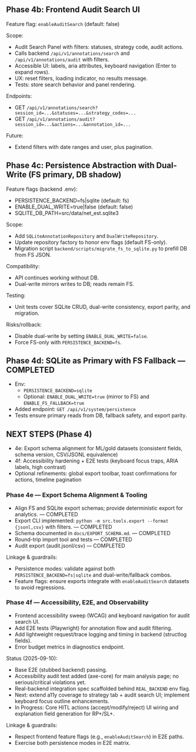 ## Phase 4b: Frontend Audit Search UI

Feature flag: `enableAuditSearch` (default: false)

Scope:
- Audit Search Panel with filters: statuses, strategy code, audit actions.
- Calls backend `/api/v1/annotations/search` and `/api/v1/annotations/audit` with filters.
- Accessible UI: labels, aria attributes, keyboard navigation (Enter to expand rows).
- UX: reset filters, loading indicator, no results message.
- Tests: store search behavior and panel rendering.

Endpoints:
- GET `/api/v1/annotations/search?session_id=...&statuses=...&strategy_codes=...`
- GET `/api/v1/annotations/audit?session_id=...&actions=...&annotation_id=...`

Future:
- Extend filters with date ranges and user, plus pagination.

## Phase 4c: Persistence Abstraction with Dual-Write (FS primary, DB shadow)

Feature flags (backend .env):
- PERSISTENCE_BACKEND=fs|sqlite (default: fs)
- ENABLE_DUAL_WRITE=true|false (default: false)
- SQLITE_DB_PATH=src/data/net_est.sqlite3

Scope:
- Add `SQLiteAnnotationRepository` and `DualWriteRepository`.
- Update repository factory to honor env flags (default FS-only).
- Migration script `backend/scripts/migrate_fs_to_sqlite.py` to prefill DB from FS JSON.

Compatibility:
- API continues working without DB.
- Dual-write mirrors writes to DB; reads remain FS.

Testing:
- Unit tests cover SQLite CRUD, dual-write consistency, export parity, and migration.

Risks/rollback:
- Disable dual-write by setting `ENABLE_DUAL_WRITE=false`.
- Force FS-only with `PERSISTENCE_BACKEND=fs`.

## Phase 4d: SQLite as Primary with FS Fallback — COMPLETED

- Env:
	- `PERSISTENCE_BACKEND=sqlite`
	- Optional: `ENABLE_DUAL_WRITE=true` (mirror to FS) and `ENABLE_FS_FALLBACK=true`
- Added endpoint: `GET /api/v1/system/persistence`
- Tests ensure primary reads from DB, fallback safety, and export parity.

## NEXT STEPS (Phase 4)

- 4e: Export schema alignment for ML/gold datasets (consistent fields, schema version, CSV/JSONL equivalence)
- 4f: Accessibility hardening + E2E tests (keyboard focus traps, ARIA labels, high contrast)
- Optional refinements: global export toolbar, toast confirmations for actions, timeline pagination

### Phase 4e — Export Schema Alignment & Tooling
- Align FS and SQLite export schemas; provide deterministic export for analytics. — COMPLETED
- Export CLI implemented: `python -m src.tools.export --format {jsonl,csv}` with filters. — COMPLETED
- Schema documented in `docs/EXPORT_SCHEMA.md`. — COMPLETED
- Round-trip import tool and tests — COMPLETED
- Audit export (audit.jsonl/csv) — COMPLETED

Linkage & guardrails:
- Persistence modes: validate against both `PERSISTENCE_BACKEND=fs|sqlite` and dual-write/fallback combos.
- Feature flags: ensure exports integrate with `enableAuditSearch` datasets to avoid regressions.

### Phase 4f — Accessibility, E2E, and Observability
- Frontend accessibility sweep (WCAG) and keyboard navigation for audit search UI.
- Add E2E tests (Playwright) for annotation flow and audit filtering.
- Add lightweight request/trace logging and timing in backend (structlog fields).
- Error budget metrics in diagnostics endpoint.

Status (2025-09-10):
- Base E2E (stubbed backend) passing.
- Accessibility audit test added (axe-core) for main analysis page; no serious/critical violations yet.
- Real-backend integration spec scaffolded behind `REAL_BACKEND` env flag.
- Next: extend a11y coverage to strategy tab + audit search UI; implement keyboard focus outline enhancements.
 - In Progress: Core HITL actions (accept/modify/reject) UI wiring and explanation field generation for RP+/SL+.

Linkage & guardrails:
- Respect frontend feature flags (e.g., `enableAuditSearch`) in E2E paths.
- Exercise both persistence modes in E2E matrix.
